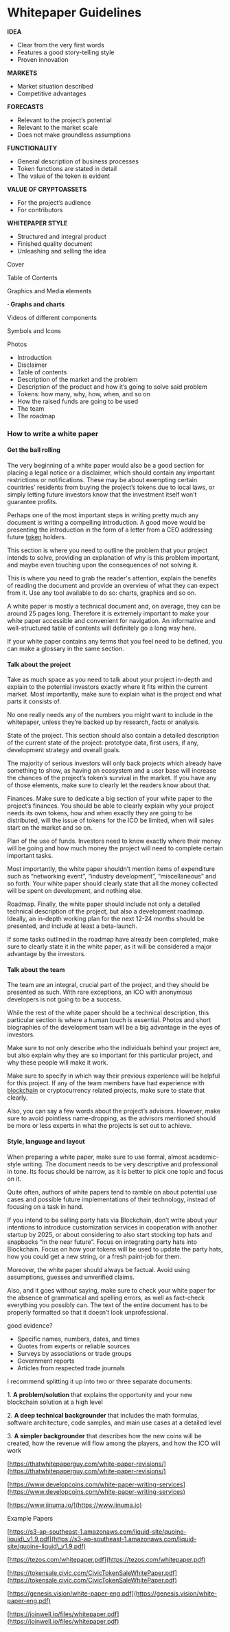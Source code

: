 # Whitepaper Guidelines

**IDEA**

* Clear from the very first words
* Features a good story-telling style
* Proven innovation

**MARKETS**

* Market situation described
* Competitive advantages

**FORECASTS**

* Relevant to the project’s potential
* Relevant to the market scale
* Does not make groundless assumptions

**FUNCTIONALITY**

* General description of business processes
* Token functions are stated in detail
* The value of the token is evident

**VALUE OF CRYPTOASSETS**

* For the project’s audience
* For contributors

**WHITEPAPER STYLE**

* Structured and integral product
* Finished quality document
* Unleashing and selling the idea

Cover

Table of Contents

Graphics and Media elements

**·        Graphs and charts**

Videos of different components

Symbols and Icons

Photos

* Introduction
* Disclaimer
* Table of contents
* Description of the market and the problem
* Description of the product and how it’s going to solve said problem
* Tokens: how many, why, how, when, and so on
* How the raised funds are going to be used
* The team
* The roadmap

### How to write a white paper <a href="#contentref_1" id="contentref_1"></a>

#### Get the ball rolling <a href="#contentref_2" id="contentref_2"></a>

The very beginning of a white paper would also be a good section for placing a legal notice or a disclaimer, which should contain any important restrictions or notifications. These may be about exempting certain countries’ residents from buying the project’s tokens due to local laws, or simply letting future investors know that the investment itself won’t guarantee profits.

Perhaps one of the most important steps in writing pretty much any document is writing a compelling introduction. A good move would be presenting the introduction in the form of a letter from a CEO addressing future [token](https://en.bitcoinwiki.org/wiki/Token) holders.

This section is where you need to outline the problem that your project intends to solve, providing an explanation of why is this problem important, and maybe even touching upon the consequences of not solving it.

This is where you need to grab the reader's attention, explain the benefits of reading the document and provide an overview of what they can expect from it. Use any tool available to do so: charts, graphics and so on.

&#x20;

A white paper is mostly a technical document and, on average, they can be around 25 pages long. Therefore it is extremely important to make your white paper accessible and convenient for navigation. An informative and well-structured table of contents will definitely go a long way here.

If your white paper contains any terms that you feel need to be defined, you can make a glossary in the same section.

#### Talk about the project <a href="#contentref_3" id="contentref_3"></a>

Take as much space as you need to talk about your project in-depth and explain to the potential investors exactly where it fits within the current market. Most importantly, make sure to explain what is the project and what parts it consists of.

No one really needs any of the numbers you might want to include in the whitepaper, unless they’re backed up by research, facts or analysis.

State of the project. This section should also contain a detailed description of the current state of the project: prototype data, first users, if any, development strategy and overall goals.

The majority of serious investors will only back projects which already have something to show, as having an ecosystem and a user base will increase the chances of the project’s token’s survival in the market. If you have any of those elements, make sure to clearly let the readers know about that.

Finances. Make sure to dedicate a big section of your white paper to the project’s finances. You should be able to clearly explain why your project needs its own tokens, how and when exactly they are going to be distributed, will the issue of tokens for the ICO be limited, when will sales start on the market and so on.

Plan of the use of funds. Investors need to know exactly where their money will be going and how much money the project will need to complete certain important tasks.

Most importantly, the white paper shouldn’t mention items of expenditure such as “networking event”, “industry development”, “miscellaneous” and so forth. Your white paper should clearly state that all the money collected will be spent on development, and nothing else.

Roadmap. Finally, the white paper should include not only a detailed technical description of the project, but also a development roadmap. Ideally, an in-depth working plan for the next 12-24 months should be presented, and include at least a beta-launch.

If some tasks outlined in the roadmap have already been completed, make sure to clearly state it in the white paper, as it will be considered a major advantage by the investors.

#### Talk about the team

The team are an integral, crucial part of the project, and they should be presented as such. With rare exceptions, an ICO with anonymous developers is not going to be a success.

While the rest of the white paper should be a technical description, this particular section is where a human touch is essential. Photos and short biographies of the development team will be a big advantage in the eyes of investors.

&#x20;

Make sure to not only describe who the individuals behind your project are, but also explain why they are so important for this particular project, and why these people will make it work.

Make sure to specify in which way their previous experience will be helpful for this project. If any of the team members have had experience with [blockchain](https://en.bitcoinwiki.org/wiki/Blockchain) or cryptocurrency related projects, make sure to state that clearly.

Also, you can say a few words about the project’s advisors. However, make sure to avoid pointless name-dropping, as the advisors mentioned should be more or less experts in what the projects is set out to achieve.

#### Style, language and layout <a href="#contentref_5" id="contentref_5"></a>

When preparing a white paper, make sure to use formal, almost academic-style writing. The document needs to be very descriptive and professional in tone. Its focus should be narrow, as it is better to pick one topic and focus on it.

Quite often, authors of white papers tend to ramble on about potential use cases and possible future implementations of their technology, instead of focusing on a task in hand.

If you intend to be selling party hats via Blockchain, don’t write about your intentions to introduce customization services in cooperation with another startup by 2025, or about considering to also start stocking top hats and snapbacks “in the near future”. Focus on integrating party hats into Blockchain. Focus on how your tokens will be used to update the party hats, how you could get a new string, or a fresh paint-job for them.

Moreover, the white paper should always be factual. Avoid using assumptions, guesses and unverified claims.

Also, and it goes without saying, make sure to check your white paper for the absence of grammatical and spelling errors, as well as fact-check everything you possibly can. The text of the entire document has to be properly formatted so that it doesn’t look unprofessional.

&#x20;

good evidence?

* Specific names, numbers, dates, and times
* Quotes from experts or reliable sources
* Surveys by associations or trade groups
* Government reports
* Articles from respected trade journals

I recommend splitting it up into two or three separate documents:

1\.  **A problem/solution** that explains the opportunity and your new blockchain solution at a high level

2\.  **A deep technical backgrounder** that includes the math formulas, software architecture, code samples, and main use cases at a detailed level

3\.  **A simpler backgrounder** that describes how the new coins will be created, how the revenue will flow among the players, and how the ICO will work

[https://thatwhitepaperguy.com/white-paper-revisions/](https://thatwhitepaperguy.com/white-paper-revisions/)

[https://www.developcoins.com/white-paper-writing-services](https://www.developcoins.com/white-paper-writing-services)

[https://www.iinuma.io/](https://www.iinuma.io)

&#x20;

Example Papers

[https://s3-ap-southeast-1.amazonaws.com/liquid-site/quoine-liquid\_v1.9.pdf](https://s3-ap-southeast-1.amazonaws.com/liquid-site/quoine-liquid\_v1.9.pdf)

[https://tezos.com/whitepaper.pdf](https://tezos.com/whitepaper.pdf)

[https://tokensale.civic.com/CivicTokenSaleWhitePaper.pdf](https://tokensale.civic.com/CivicTokenSaleWhitePaper.pdf)

[https://genesis.vision/white-paper-eng.pdf](https://genesis.vision/white-paper-eng.pdf)

[https://joinwell.io/files/whitepaper.pdf](https://joinwell.io/files/whitepaper.pdf)

&#x20;

&#x20;

&#x20;
